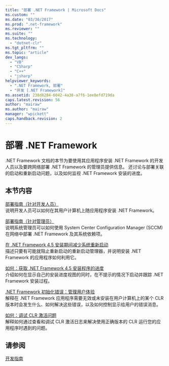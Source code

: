```yaml
---
title: "部署 .NET Framework | Microsoft Docs"
ms.custom: ""
ms.date: "03/30/2017"
ms.prod: ".net-framework"
ms.reviewer: ""
ms.suite: ""
ms.technology: 
  - "dotnet-clr"
ms.tgt_pltfrm: ""
ms.topic: "article"
dev_langs: 
  - "VB"
  - "CSharp"
  - "C++"
  - "jsharp"
helpviewer_keywords: 
  - ".NET Framework, 部署"
  - "开发 [.NET Framework]"
ms.assetid: 238d8284-6042-4a38-a7f6-1ee8efd719da
caps.latest.revision: 56
author: "mairaw"
ms.author: "mairaw"
manager: "wpickett"
caps.handback.revision: 2
---
```

# 部署 .NET Framework
.NET Framework 文档的本节为要使用其应用程序安装 .NET Framework 的开发人员以及要跨网络部署 .NET Framework 的管理员提供信息。  还讨论与部署关联的启动和重新启动问题，以及如何监视 .NET Framework 安装的进度。  
  
## 本节内容  
 [部署指南（针对开发人员）](../../../docs/framework/deployment/deployment-guide-for-developers.md)  
 说明开发人员可以如何在其用户计算机上随应用程序安装 .NET Framework。  
  
 [部署指南（针对管理员）](../../../docs/framework/deployment/guide-for-administrators.md)  
 说明系统管理员可以如何使用 System Center Configuration Manager \(SCCM\) 在网络中部署 .NET Framework 及其系统依赖项。  
  
 [在 .NET Framework 4.5 安装期间减少系统重新启动](../../../docs/framework/deployment/reducing-system-restarts.md)  
 描述只要有可能就阻止重新启动的重新启动管理器，并说明安装 .NET Framework 的应用程序如何利用它。  
  
 [如何：获取 .NET Framework 4.5 安装程序的进度](../../../docs/framework/deployment/how-to-get-progress-from-the-dotnet-installer.md)  
 介绍如何在显示自己的安装进度视图的同时，在不提示的情况下启动并跟踪 .NET Framework 安装过程。  
  
 [.NET Framework 初始化错误：管理用户体验](../../../docs/framework/deployment/initialization-errors-managing-the-user-experience.md)  
 解释在 .NET Framework 应用程序需要无效或未安装在用户计算机上的某个 CLR 版本时会发生什么、如何解决这些错误，以及如何控制显示给用户的错误消息。  
  
 [如何：调试 CLR 激活问题](../../../docs/framework/deployment/how-to-debug-clr-activation-issues.md)  
 解释如何通过查看和调试 CLR 激活日志来解决使用正确版本的 CLR 运行您的应用程序时遇到的问题。  
  
## 请参阅  
 [开发指南](../../../docs/framework/development-guide.md)
